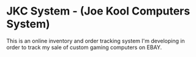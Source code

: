 # JKC System - (Joe Kool Computers System)

This is an online inventory and order tracking system I'm developing in order to track my sale of custom gaming computers on EBAY.
